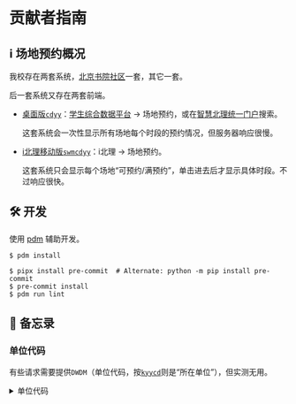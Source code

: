# 贡献者指南

## ℹ️ 场地预约概况

我校存在两套系统，[北京书院社区](https://i.bit.edu.cn/EIP/nonlogin/onewebsitehande/toPersonalCenterPage.htm)一套，其它一套。

后一套系统又存在两套前端。

- [桌面版`cdyy`](http://stu.bit.edu.cn/xsfw/sys/cdyyapp/*default/index.do)：[学生综合数据平台](http://stu.bit.edu.cn) → 场地预约，或在[智慧北理统一门户](https://i.bit.edu.cn/EIP/nonlogin/onewebsitehande/toPersonalCenterPage.htm)搜索。

  这套系统会一次性显示所有场地每个时段的预约情况，但服务器响应很慢。

- [i北理移动版`swmcdyy`](http://stu.bit.edu.cn/xsfw/sys/swmcdyyapp/*default/index.do)：i北理 → 场地预约。

  这套系统只会显示每个场地“可预约/满预约”，单击进去后才显示具体时段。不过响应很快。

## 🛠️ 开发

使用 [pdm](https://pdm.fming.dev/) 辅助开发。

```shell
$ pdm install
```

```shell
$ pipx install pre-commit  # Alternate: python -m pip install pre-commit
$ pre-commit install
$ pdm run lint
```

## 📝 备忘录

### 单位代码

有些请求需要提供`DWDM`（单位代码，按[`kyycd`](http://stu.bit.edu.cn/xsfw/sys/cdyyapp/modules/kyycd.do)则是“所在单位”），但实测无用。

<details>
<summary>单位代码</summary>

| name                   | id         |
| ---------------------- | ---------- |
| 精工书院               | 2018262    |
| 睿信书院               | 2018263    |
| 求是书院               | 2018264    |
| 明德书院               | 2018261    |
| 宇航学院               | 101        |
| 机电学院               | 102        |
| 机械与车辆学院         | 103        |
| 光电学院               | 104        |
| 信息与电子学院         | 105        |
| 研究生院               | 112        |
| 自动化学院             | 106        |
| 计算机学院             | 107        |
| 材料学院               | 109        |
| 化学与化工学院         | 110        |
| 生命学院               | 116        |
| 数学与统计学院         | 117        |
| 物理学院               | 118        |
| 管理与经济学院         | 121        |
| 人文与社会科学学院     | 122        |
| 法学院                 | 123        |
| 外国语学院             | 124        |
| 设计与艺术学院         | 125        |
| 徐特立学院             | 130        |
| 北京学院               | 2016239    |
| 马克思主义学院         | 2013227    |
| 网络空间安全学院       | 2019212    |
| 北京书院               | 2018268    |
| 知艺书院               | 2018266    |
| 继续教育学院           | 133        |
| 经管书院               | 2018265    |
| 学生工作部             | X110       |
| 校团委                 | X132       |
| 学生创新创业实践中心   | X323       |
| 特立书院               | 2018267    |
| 留学生中心             | 304        |
| 令闻书院               | 2018269    |
| 学生事务中心           | 306        |
| 先进结构技术研究院     | 2018320    |
| 学生就业中心           | 322        |
| 医学技术学院           | 2018321    |
| 体育部/直属党支        | 232        |
| 国际教育学院           | 2013234    |
| 秦皇岛分校             | 236        |
| 前沿交叉科学研究院     | 315        |
| 医工融合研究院         | 321        |
| 集成电路与电子学院     | 134        |
| 重庆创新中心           | 276        |
| 前沿技术研究院（济南） | 277        |
| 长三角研究生院         | 271        |
| 唐山研究院             | 唐山研究院 |
</details>
